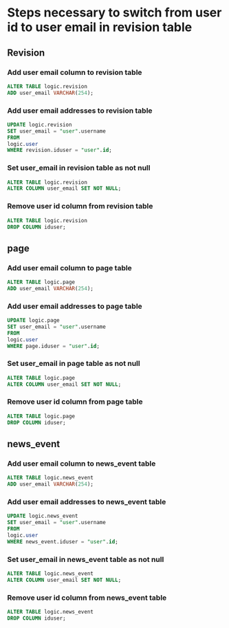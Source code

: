# Steps necessary to switch from user id to user email in revision table

## Revision

### Add user email column to revision table

```sql
ALTER TABLE logic.revision
ADD user_email VARCHAR(254);
```

### Add user email addresses to revision table

```sql
UPDATE logic.revision
SET user_email = "user".username
FROM
logic.user
WHERE revision.iduser = "user".id;
```

### Set user_email in revision table as not null

```sql
ALTER TABLE logic.revision
ALTER COLUMN user_email SET NOT NULL;
```

### Remove user id column from revision table

```sql
ALTER TABLE logic.revision
DROP COLUMN iduser;
```

## page

### Add user email column to page table

```sql
ALTER TABLE logic.page
ADD user_email VARCHAR(254);
```

### Add user email addresses to page table

```sql
UPDATE logic.page
SET user_email = "user".username
FROM
logic.user
WHERE page.iduser = "user".id;
```

### Set user_email in page table as not null

```sql
ALTER TABLE logic.page
ALTER COLUMN user_email SET NOT NULL;
```

### Remove user id column from page table

```sql
ALTER TABLE logic.page
DROP COLUMN iduser;
```

## news_event

### Add user email column to news_event table

```sql
ALTER TABLE logic.news_event
ADD user_email VARCHAR(254);
```

### Add user email addresses to news_event table

```sql
UPDATE logic.news_event
SET user_email = "user".username
FROM
logic.user
WHERE news_event.iduser = "user".id;
```

### Set user_email in news_event table as not null

```sql
ALTER TABLE logic.news_event
ALTER COLUMN user_email SET NOT NULL;
```

### Remove user id column from news_event table

```sql
ALTER TABLE logic.news_event
DROP COLUMN iduser;
```
